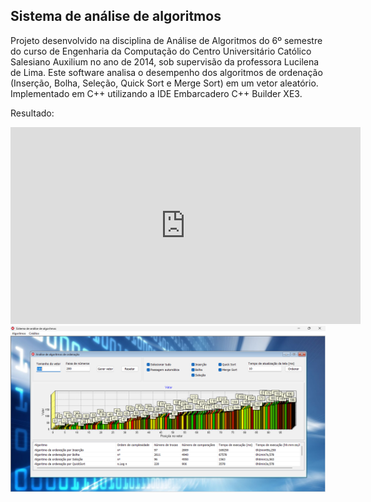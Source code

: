 ## Sistema de análise de algoritmos

Projeto desenvolvido na disciplina de Análise de Algoritmos do 6º semestre do curso de Engenharia da Computação do Centro Universitário Católico Salesiano Auxilium no ano de 2014, sob supervisão da professora Lucilena de Lima. Este software analisa o desempenho dos algoritmos de ordenação (Inserção, Bolha, Seleção, Quick Sort e Merge Sort) em um vetor aleatório. Implementado em C++ utilizando a IDE Embarcadero C++ Builder XE3.

Resultado:


<iframe width="560" height="315" src="https://www.youtube.com/embed/oZHYu488Ljk" title="YouTube video player" frameborder="0" allow="accelerometer; autoplay; clipboard-write; encrypted-media; gyroscope; picture-in-picture; web-share" allowfullscreen></iframe>
<img src="https://github.com/simastech-com/Sistema-de-an-lise-de-Algoritmos/blob/main/Imagens/Resultado.png"/>
